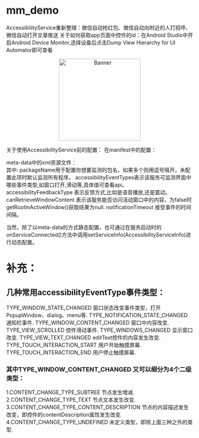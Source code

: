 # mm_demo
AccessibilityService重新整理：微信自动抢红包、微信自动向附近的人打招呼、微信自动打开文章推送
关于如何获取app页面中控件的id：在Android Studio中开启Android Device Monitor,选择设备后点击Dump View Hierarchy for UI Automator即可查看
<p align="center">
  <img src="http://img.blog.csdn.net/20170313214108128?watermark/2/text/aHR0cDovL2Jsb2cuY3Nkbi5uZXQvRG92YXJfNjY=/font/5a6L5L2T/fontsize/400/fill/I0JBQkFCMA==/dissolve/70/gravity/Center" width="220" height="220" alt="Banner" />
</p>

关于使用AccessibilityService前的配置：
在manifest中的配置：
<uses-permission android:name="android.permission.BIND_ACCESSIBILITY_SERVICE" />

<service
    android:enabled="true"
    android:exported="true"
    android:label="@string/app_name"
    android:name=".AutoService"
    android:permission="android.permission.BIND_ACCESSIBILITY_SERVICE">
    <intent-filter>
        <action android:name="android.accessibilityservice.AccessibilityService"/>
    </intent-filter>
    <meta-data
        android:name="android.accessibilityservice"
        android:resource="@xml/envelope_service_config"/>
</service>
meta-data中的xml资源文件：
<accessibility-service xmlns:android="http://schemas.android.com/apk/res/android"
    android:accessibilityEventTypes="typeNotificationStateChanged|typeWindowStateChanged|typeWindowContentChanged"
    android:accessibilityFeedbackType="feedbackGeneric"
    android:accessibilityFlags=""
    android:canRetrieveWindowContent="true"
    android:description="@string/app_name"
    android:notificationTimeout="100"
    android:packageNames="com.tencent.mm,com.huawei.android.launcher" />  
其中:
packageName用于配置你想要监测的包名，如果多个则用逗号隔开，未配置此项时默认监测所有程序。
accessibilityEventTypes表示该服务可监测界面中哪些事件类型,如窗口打开,滑动等,具体值可查看api。
accessibilityFeedbackType 表示反馈方式,比如是语音播放,还是震动。
canRetrieveWindowContent 表示该服务能否访问活动窗口中的内容，为false时getRootInActiveWindow()获取结果为null.
notificationTimeout 接受事件的时间间隔。

当然，除了以meta-data的方式静态配置，也可通过在服务启动时的onServiceConnected()方法中调用setServiceInfo(AccessibilityServiceInfo)进行动态配置。

# 补充：
## 几种常用accessibilityEventType事件类型：
TYPE_WINDOW_STATE_CHANGED	窗口状态改变事件类型，打开PopupWindow、dialog、menu等.
TYPE_NOTIFICATION_STATE_CHANGED		通知栏事件.
TYPE_WINDOW_CONTENT_CHANGED		窗口中内容改变.
TYPE_VIEW_SCROLLED		控件滑动事件.
TYPE_WINDOWS_CHANGED		显示窗口改变.
TYPE_VIEW_TEXT_CHANGED		editText控件的内容发生改变.
TYPE_TOUCH_INTERACTION_START		用户开始触摸屏幕.
TYPE_TOUCH_INTERACTION_END		用户停止触摸屏幕.
### 其中TYPE_WINDOW_CONTENT_CHANGED	又可以细分为4个二级类型：	
1.CONTENT_CHANGE_TYPE_SUBTREE	节点发生增减.
2.CONTENT_CHANGE_TYPE_TEXT	节点文本发生改变.
3.CONTENT_CHANGE_TYPE_CONTENT_DESCRIPTION		节点的内容描述发生改变，即控件的contentDescription属性发生改变.
4.CONTENT_CHANGE_TYPE_UNDEFINED	未定义类型，即除上面三种之外的类型.
